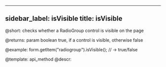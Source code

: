 
---
sidebar_label: isVisible
title: isVisible
---          

@short: checks whether a RadioGroup control is visible on the page

@returns:
param   boolean     true, if a control is visible, otherwise false


@example:
form.getItem("radiogroup").isVisible(); 
// -> true/false

@template: api_method
@descr:


